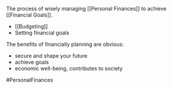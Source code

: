 The process of wisely managing [[Personal Finances]] to achieve [[Financial Goals]].
- [[Budgeting]]
- Setting financial goals

The benefits of financially planning are obvious:
- secure and shape your future
- achieve goals
- economic well-being, contributes to society

#PersonalFinances